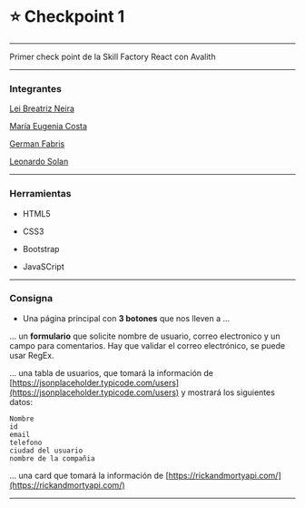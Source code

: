 # :star: Checkpoint 1

---

Primer check point de la Skill Factory React con Avalith

---

### Integrantes

[Lei Breatriz Neira](https://github.com/leilabritezneira)

[María Eugenia Costa](https://github.com/eugenia1984)

[German Fabris](https://github.com/gerfabris)

[Leonardo Solan](https://github.com/Sagiacuarius)

---

### Herramientas

- HTML5

- CSS3

- Bootstrap

- JavaSCript

---

### Consigna

- Una página principal con **3 botones** que nos lleven a ...

... un **formulario** que solicite nombre de usuario, correo electronico y un campo para comentarios. Hay que validar el correo electrónico, se puede usar RegEx.

... una tabla de usuarios, que tomará la información de [https://jsonplaceholder.typicode.com/users](https://jsonplaceholder.typicode.com/users) y mostrará los siguientes datos:

```
Nombre
id
email
telefono
ciudad del usuario
nombre de la compañia
```

... una card que tomará la información de [https://rickandmortyapi.com/](https://rickandmortyapi.com/)

---
